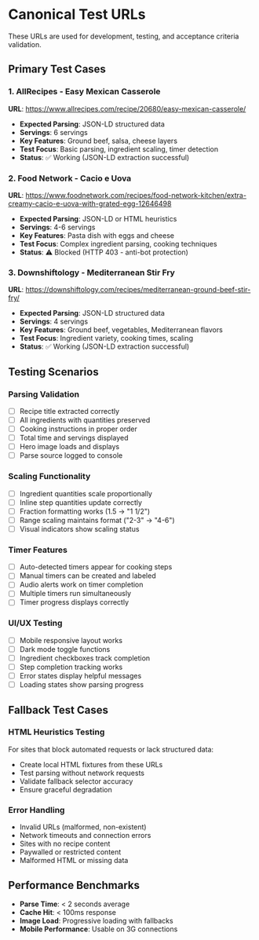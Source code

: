 # Canonical Test URLs

These URLs are used for development, testing, and acceptance criteria validation.

## Primary Test Cases

### 1. AllRecipes - Easy Mexican Casserole
**URL**: https://www.allrecipes.com/recipe/20680/easy-mexican-casserole/
- **Expected Parsing**: JSON-LD structured data
- **Servings**: 6 servings
- **Key Features**: Ground beef, salsa, cheese layers
- **Test Focus**: Basic parsing, ingredient scaling, timer detection
- **Status**: ✅ Working (JSON-LD extraction successful)

### 2. Food Network - Cacio e Uova
**URL**: https://www.foodnetwork.com/recipes/food-network-kitchen/extra-creamy-cacio-e-uova-with-grated-egg-12646498
- **Expected Parsing**: JSON-LD or HTML heuristics
- **Servings**: 4-6 servings
- **Key Features**: Pasta dish with eggs and cheese
- **Test Focus**: Complex ingredient parsing, cooking techniques
- **Status**: ⚠️ Blocked (HTTP 403 - anti-bot protection)

### 3. Downshiftology - Mediterranean Stir Fry
**URL**: https://downshiftology.com/recipes/mediterranean-ground-beef-stir-fry/
- **Expected Parsing**: JSON-LD structured data
- **Servings**: 4 servings
- **Key Features**: Ground beef, vegetables, Mediterranean flavors
- **Test Focus**: Ingredient variety, cooking times, scaling
- **Status**: ✅ Working (JSON-LD extraction successful)

## Testing Scenarios

### Parsing Validation
- [ ] Recipe title extracted correctly
- [ ] All ingredients with quantities preserved
- [ ] Cooking instructions in proper order
- [ ] Total time and servings displayed
- [ ] Hero image loads and displays
- [ ] Parse source logged to console

### Scaling Functionality
- [ ] Ingredient quantities scale proportionally
- [ ] Inline step quantities update correctly
- [ ] Fraction formatting works (1.5 → "1 1/2")
- [ ] Range scaling maintains format ("2-3" → "4-6")
- [ ] Visual indicators show scaling status

### Timer Features
- [ ] Auto-detected timers appear for cooking steps
- [ ] Manual timers can be created and labeled
- [ ] Audio alerts work on timer completion
- [ ] Multiple timers run simultaneously
- [ ] Timer progress displays correctly

### UI/UX Testing
- [ ] Mobile responsive layout works
- [ ] Dark mode toggle functions
- [ ] Ingredient checkboxes track completion
- [ ] Step completion tracking works
- [ ] Error states display helpful messages
- [ ] Loading states show parsing progress

## Fallback Test Cases

### HTML Heuristics Testing
For sites that block automated requests or lack structured data:
- Create local HTML fixtures from these URLs
- Test parsing without network requests
- Validate fallback selector accuracy
- Ensure graceful degradation

### Error Handling
- Invalid URLs (malformed, non-existent)
- Network timeouts and connection errors
- Sites with no recipe content
- Paywalled or restricted content
- Malformed HTML or missing data

## Performance Benchmarks
- **Parse Time**: < 2 seconds average
- **Cache Hit**: < 100ms response
- **Image Load**: Progressive loading with fallbacks
- **Mobile Performance**: Usable on 3G connections
